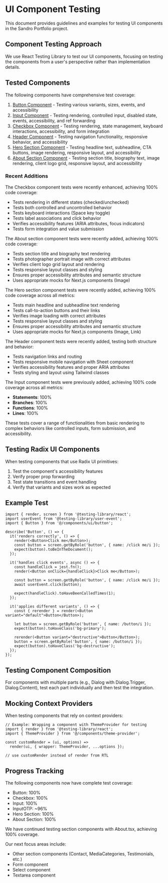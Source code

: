 # UI Component Testing

This document provides guidelines and examples for testing UI components in the Sandro Portfolio project.

## Component Testing Approach

We use React Testing Library to test our UI components, focusing on testing the components from a user's perspective rather than implementation details.

## Tested Components

The following components have comprehensive test coverage:

1. [Button Component](button.md) - Testing various variants, sizes, events, and accessibility
2. [Input Component](input.md) - Testing rendering, controlled input, disabled state, events, accessibility, and ref forwarding
3. [Checkbox Component](checkbox.md) - Testing rendering, state management, keyboard interactions, accessibility, and form integration
4. [Header Component](header.md) - Testing navigation functionality, responsive behavior, and accessibility
5. [Hero Section Component](hero.md) - Testing headline text, subheadline, CTA buttons, image rendering, responsive layout, and accessibility
6. [About Section Component](about.md) - Testing section title, biography text, image rendering, client logo grid, responsive layout, and accessibility

### Recent Additions

The Checkbox component tests were recently enhanced, achieving 100% code coverage:
- Tests rendering in different states (checked/unchecked)
- Tests both controlled and uncontrolled behavior
- Tests keyboard interactions (Space key toggle)
- Tests label associations and click behavior
- Verifies accessibility features (ARIA attributes, focus indicators)
- Tests form integration and value submission

The About section component tests were recently added, achieving 100% code coverage:
- Tests section title and biography text rendering
- Tests photographer portrait image with correct attributes
- Verifies client logo grid layout and rendering
- Tests responsive layout classes and styling
- Ensures proper accessibility attributes and semantic structure
- Uses appropriate mocks for Next.js components (Image)

The Hero section component tests were recently added, achieving 100% code coverage across all metrics:
- Tests main headline and subheadline text rendering
- Tests call-to-action buttons and their links
- Verifies image loading with correct attributes
- Tests responsive layout classes and styling
- Ensures proper accessibility attributes and semantic structure
- Uses appropriate mocks for Next.js components (Image, Link)

The Header component tests were recently added, testing both structure and behavior:
- Tests navigation links and routing
- Tests responsive mobile navigation with Sheet component
- Verifies accessibility features and proper ARIA attributes
- Tests styling and layout using Tailwind classes

The Input component tests were previously added, achieving 100% code coverage across all metrics:
- **Statements**: 100%
- **Branches**: 100%
- **Functions**: 100%
- **Lines**: 100%

These tests cover a range of functionalities from basic rendering to complex behaviors like controlled inputs, form submission, and accessibility.

## Testing Radix UI Components

When testing components that use Radix UI primitives:

1. Test the component's accessibility features
2. Verify proper prop forwarding
3. Test state transitions and event handling
4. Verify that variants and sizes work as expected

## Example Test

```tsx
import { render, screen } from '@testing-library/react';
import userEvent from '@testing-library/user-event';
import { Button } from '@/components/ui/button';

describe('Button', () => {
  it('renders correctly', () => {
    render(<Button>Click me</Button>);
    const button = screen.getByRole('button', { name: /click me/i });
    expect(button).toBeInTheDocument();
  });

  it('handles click events', async () => {
    const handleClick = jest.fn();
    render(<Button onClick={handleClick}>Click me</Button>);
    
    const button = screen.getByRole('button', { name: /click me/i });
    await userEvent.click(button);
    
    expect(handleClick).toHaveBeenCalledTimes(1);
  });

  it('applies different variants', () => {
    const { rerender } = render(<Button variant="default">Button</Button>);
    
    let button = screen.getByRole('button', { name: /button/i });
    expect(button).toHaveClass('bg-primary');
    
    rerender(<Button variant="destructive">Button</Button>);
    button = screen.getByRole('button', { name: /button/i });
    expect(button).toHaveClass('bg-destructive');
  });
});
```

## Testing Component Composition

For components with multiple parts (e.g., Dialog with Dialog.Trigger, Dialog.Content), test each part individually and then test the integration.

## Mocking Context Providers

When testing components that rely on context providers:

```tsx
// Example: Wrapping a component with ThemeProvider for testing
import { render } from '@testing-library/react';
import { ThemeProvider } from '@/components/theme-provider';

const customRender = (ui, options) =>
  render(ui, { wrapper: ThemeProvider, ...options });

// use customRender instead of render from RTL
```

## Progress Tracking

The following components now have complete test coverage:
- Button: 100%
- Checkbox: 100%
- Input: 100%
- InputOTP: ~96%
- Hero Section: 100%
- About Section: 100%

We have continued testing section components with About.tsx, achieving 100% coverage.

Our next focus areas include:
- Other section components (Contact, MediaCategories, Testimonials, etc.)
- Form component
- Select component
- Textarea component 